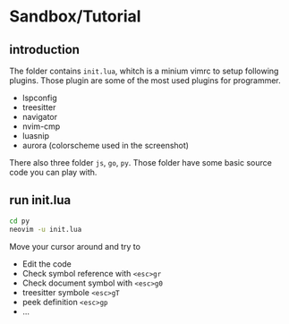 # Sandbox/Tutorial

## introduction

The folder contains `init.lua`, whitch is a minium vimrc to setup following plugins. Those plugin are some of the
most used plugins for programmer.

- lspconfig
- treesitter
- navigator
- nvim-cmp
- luasnip
- aurora (colorscheme used in the screenshot)

There also three folder `js`, `go`, `py`. Those folder have some basic source code you can play with.

## run init.lua

```bash
cd py
neovim -u init.lua
```

Move your cursor around and try to

- Edit the code
- Check symbol reference with `<esc>gr`
- Check document symbol with `<esc>g0`
- treesitter symbole `<esc>gT`
- peek definition `<esc>gp`
- ...
